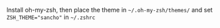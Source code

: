 Install oh-my-zsh, then place the theme in `~/.oh-my-zsh/themes/` and set `ZSH_THEME="sancho"` in `~/.zshrc`
